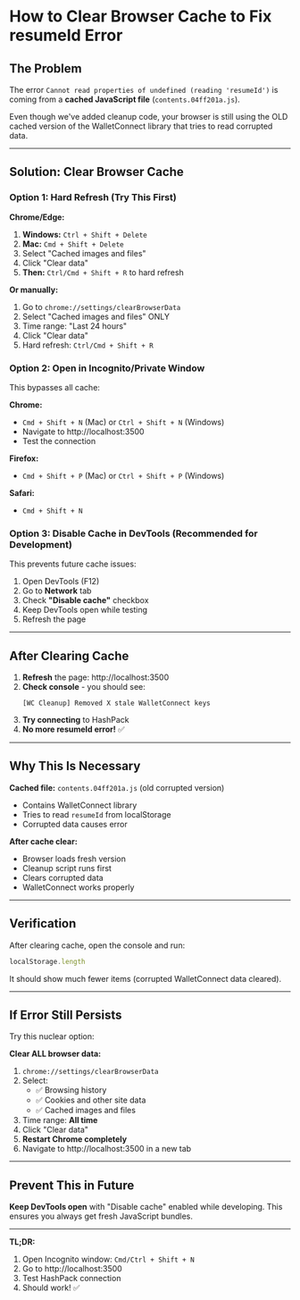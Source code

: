 # How to Clear Browser Cache to Fix resumeId Error

## The Problem

The error `Cannot read properties of undefined (reading 'resumeId')` is coming from a **cached JavaScript file** (`contents.04ff201a.js`).

Even though we've added cleanup code, your browser is still using the OLD cached version of the WalletConnect library that tries to read corrupted data.

---

## Solution: Clear Browser Cache

### Option 1: Hard Refresh (Try This First)

**Chrome/Edge:**
1. **Windows:** `Ctrl + Shift + Delete`
2. **Mac:** `Cmd + Shift + Delete`
3. Select "Cached images and files"
4. Click "Clear data"
5. **Then:** `Ctrl/Cmd + Shift + R` to hard refresh

**Or manually:**
1. Go to `chrome://settings/clearBrowserData`
2. Select "Cached images and files" ONLY
3. Time range: "Last 24 hours"
4. Click "Clear data"
5. Hard refresh: `Ctrl/Cmd + Shift + R`

### Option 2: Open in Incognito/Private Window

This bypasses all cache:

**Chrome:**
- `Cmd + Shift + N` (Mac) or `Ctrl + Shift + N` (Windows)
- Navigate to http://localhost:3500
- Test the connection

**Firefox:**
- `Cmd + Shift + P` (Mac) or `Ctrl + Shift + P` (Windows)

**Safari:**
- `Cmd + Shift + N`

### Option 3: Disable Cache in DevTools (Recommended for Development)

This prevents future cache issues:

1. Open DevTools (F12)
2. Go to **Network** tab
3. Check **"Disable cache"** checkbox
4. Keep DevTools open while testing
5. Refresh the page

---

## After Clearing Cache

1. **Refresh** the page: http://localhost:3500
2. **Check console** - you should see:
   ```
   [WC Cleanup] Removed X stale WalletConnect keys
   ```
3. **Try connecting** to HashPack
4. **No more resumeId error!** ✅

---

## Why This Is Necessary

**Cached file:** `contents.04ff201a.js` (old corrupted version)
- Contains WalletConnect library
- Tries to read `resumeId` from localStorage
- Corrupted data causes error

**After cache clear:**
- Browser loads fresh version
- Cleanup script runs first
- Clears corrupted data
- WalletConnect works properly

---

## Verification

After clearing cache, open the console and run:
```javascript
localStorage.length
```

It should show much fewer items (corrupted WalletConnect data cleared).

---

## If Error Still Persists

Try this nuclear option:

**Clear ALL browser data:**
1. `chrome://settings/clearBrowserData`
2. Select:
   - ✅ Browsing history
   - ✅ Cookies and other site data
   - ✅ Cached images and files
3. Time range: **All time**
4. Click "Clear data"
5. **Restart Chrome completely**
6. Navigate to http://localhost:3500 in a new tab

---

## Prevent This in Future

**Keep DevTools open** with "Disable cache" enabled while developing. This ensures you always get fresh JavaScript bundles.

---

**TL;DR:**
1. Open Incognito window: `Cmd/Ctrl + Shift + N`
2. Go to http://localhost:3500
3. Test HashPack connection
4. Should work! ✅
